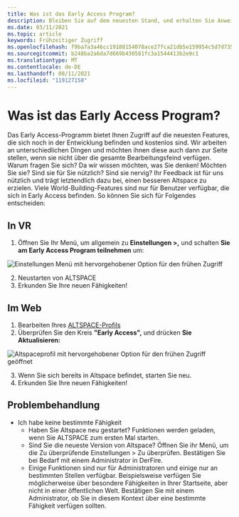 ```yaml
---
title: Was ist das Early Access Program?
description: Bleiben Sie auf dem neuesten Stand, und erhalten Sie Anweisungen für den Beitritt zum AltspaceVR Early Access-Programm.
ms.date: 03/11/2021
ms.topic: article
keywords: Frühzeitiger Zugriff
ms.openlocfilehash: f9ba7a3a46cc19188154078ace27fca21db5e159954c5d7d7356f666048d6ec9
ms.sourcegitcommit: b248ba2a6da7d669b430581fc3a1544413b2e9c1
ms.translationtype: MT
ms.contentlocale: de-DE
ms.lasthandoff: 08/11/2021
ms.locfileid: "119127158"
---
```

# <a name="what-is-the-early-access-program"></a>Was ist das Early Access Program?

Das Early Access-Programm bietet Ihnen Zugriff auf die neuesten Features, die sich noch in der Entwicklung befinden und kostenlos sind. Wir arbeiten an unterschiedlichen Dingen und möchten ihnen diese auch dann zur Seite stellen, wenn sie nicht über die gesamte Bearbeitungsfeind verfügen. Warum fragen Sie sich? Da wir wissen möchten, was Sie denken! Möchten Sie sie? Sind sie für Sie nützlich? Sind sie nervig? Ihr Feedback ist für uns nützlich und trägt letztendlich dazu bei, einen besseren Altspace zu erzielen. Viele World-Building-Features sind nur für Benutzer verfügbar, die sich in Early Access befinden. So können Sie sich für Folgendes entscheiden:

## <a name="in-vr"></a>In VR

1. Öffnen Sie Ihr Menü, um allgemein zu **Einstellungen >,** und schalten **Sie am Early Access Program teilnehmen** um:

![Einstellungen Menü mit hervorgehobener Option für den frühen Zugriff](images/early-access-img-01.png)

2. Neustarten von ALTSPACE
3. Erkunden Sie Ihre neuen Fähigkeiten!

## <a name="on-the-web"></a>Im Web

1. Bearbeiten Ihres [ALTSPACE-Profils](https://account.altvr.com/users/sign_in)
2. Überprüfen Sie den Kreis **"Early Access",** und drücken **Sie Aktualisieren:**

![Altspaceprofil mit hervorgehobener Option für den frühen Zugriff geöffnet](images/early-access-img-02.png)

3. Wenn Sie sich bereits in Altspace befindet, starten Sie neu.
4. Erkunden Sie Ihre neuen Fähigkeiten!

## <a name="troubleshooting"></a>Problembehandlung

* Ich habe keine bestimmte Fähigkeit
    * Haben Sie Altspace neu gestartet? Funktionen werden geladen, wenn Sie ALTSPACE zum ersten Mal starten.
    * Sind Sie die neueste Version von Altspace? Öffnen Sie ihr Menü, um die Zu überprüfende Einstellungen > Zu überprüfen. Bestätigen Sie bei Bedarf mit einem Administrator in DerFire.
    * Einige Funktionen sind nur für Administratoren und einige nur an bestimmten Stellen verfügbar. Beispielsweise verfügen Sie möglicherweise über besondere Fähigkeiten in Ihrer Startseite, aber nicht in einer öffentlichen Welt. Bestätigen Sie mit einem Administrator, ob Sie in diesem Kontext über eine bestimmte Fähigkeit verfügen sollten.